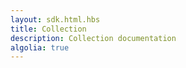 ```yaml
---
layout: sdk.html.hbs
title: Collection
description: Collection documentation
algolia: true
---
```

    